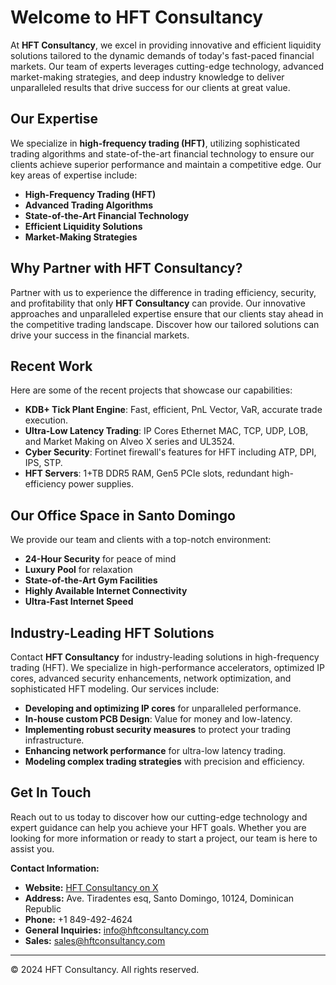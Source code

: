 # Welcome to HFT Consultancy

At **HFT Consultancy**, we excel in providing innovative and efficient liquidity solutions tailored to the dynamic demands of today's fast-paced financial markets. Our team of experts leverages cutting-edge technology, advanced market-making strategies, and deep industry knowledge to deliver unparalleled results that drive success for our clients at great value.

## Our Expertise

We specialize in **high-frequency trading (HFT)**, utilizing sophisticated trading algorithms and state-of-the-art financial technology to ensure our clients achieve superior performance and maintain a competitive edge. Our key areas of expertise include:

- **High-Frequency Trading (HFT)**
- **Advanced Trading Algorithms**
- **State-of-the-Art Financial Technology**
- **Efficient Liquidity Solutions**
- **Market-Making Strategies**

## Why Partner with HFT Consultancy?

Partner with us to experience the difference in trading efficiency, security, and profitability that only **HFT Consultancy** can provide. Our innovative approaches and unparalleled expertise ensure that our clients stay ahead in the competitive trading landscape. Discover how our tailored solutions can drive your success in the financial markets.

## Recent Work

Here are some of the recent projects that showcase our capabilities:

- **KDB+ Tick Plant Engine**: Fast, efficient, PnL Vector, VaR, accurate trade execution.
- **Ultra-Low Latency Trading**: IP Cores Ethernet MAC, TCP, UDP, LOB, and Market Making on Alveo X series and UL3524.
- **Cyber Security**: Fortinet firewall's features for HFT including ATP, DPI, IPS, STP.
- **HFT Servers**: 1+TB DDR5 RAM, Gen5 PCIe slots, redundant high-efficiency power supplies.

## Our Office Space in Santo Domingo

We provide our team and clients with a top-notch environment:

- **24-Hour Security** for peace of mind
- **Luxury Pool** for relaxation
- **State-of-the-Art Gym Facilities**
- **Highly Available Internet Connectivity**
- **Ultra-Fast Internet Speed**

## Industry-Leading HFT Solutions

Contact **HFT Consultancy** for industry-leading solutions in high-frequency trading (HFT). We specialize in high-performance accelerators, optimized IP cores, advanced security enhancements, network optimization, and sophisticated HFT modeling. Our services include:

- **Developing and optimizing IP cores** for unparalleled performance.
- **In-house custom PCB Design**: Value for money and low-latency.
- **Implementing robust security measures** to protect your trading infrastructure.
- **Enhancing network performance** for ultra-low latency trading.
- **Modeling complex trading strategies** with precision and efficiency.

## Get In Touch

Reach out to us today to discover how our cutting-edge technology and expert guidance can help you achieve your HFT goals. Whether you are looking for more information or ready to start a project, our team is here to assist you.

**Contact Information:**

- **Website:** [HFT Consultancy on X](https://x.com/@HFTConsultancy)
- **Address:** Ave. Tiradentes esq, Santo Domingo, 10124, Dominican Republic
- **Phone:** +1 849-492-4624
- **General Inquiries:** [info@hftconsultancy.com](mailto:info@hftconsultancy.com)
- **Sales:** [sales@hftconsultancy.com](mailto:sales@hftconsultancy.com)

---

© 2024 HFT Consultancy. All rights reserved.
